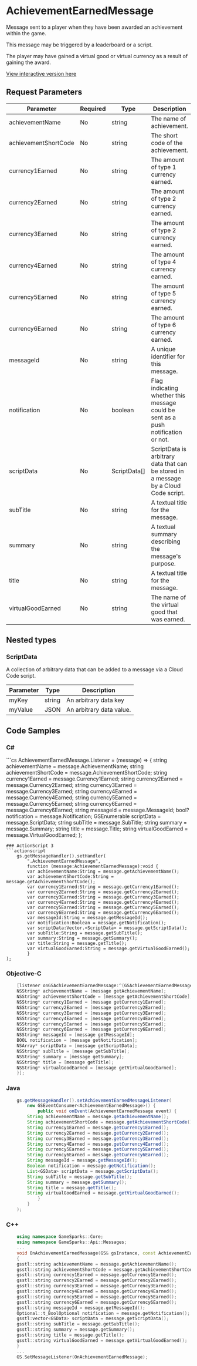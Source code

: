 
# AchievementEarnedMessage


Message sent to a player when they have been awarded an achievement within the game.

This message may be triggered by a leaderboard or a script.

The player may have gained a virtual good or virtual currency as a result of gaining the award.


<a href="https://api.gamesparks.net/#achievementearnedmessage" target="_gsapi">View interactive version here</a>

## Request Parameters

Parameter | Required | Type | Description
--------- | -------- | ---- | -----------
achievementName | No | string | The name of achievement.
achievementShortCode | No | string | The short code of the achievement.
currency1Earned | No | string | The amount of type 1 currency earned.
currency2Earned | No | string | The amount of type 2 currency earned.
currency3Earned | No | string | The amount of type 2 currency earned.
currency4Earned | No | string | The amount of type 4 currency earned.
currency5Earned | No | string | The amount of type 5 currency earned.
currency6Earned | No | string | The amount of type 6 currency earned.
messageId | No | string | A unique identifier for this message.
notification | No | boolean | Flag indicating whether this message could be sent as a push notification or not.
scriptData | No | ScriptData[] | ScriptData is arbitrary data that can be stored in a message by a Cloud Code script.
subTitle | No | string | A textual title for the message.
summary | No | string | A textual summary describing the message's purpose.
title | No | string | A textual title for the message.
virtualGoodEarned | No | string | The name of the virtual good that was earned.

## Nested types

### ScriptData

A collection of arbitrary data that can be added to a message via a Cloud Code script.

Parameter | Type | Description
--------- | ---- | -----------
myKey | string | An arbitrary data key
myValue | JSON | An arbitrary data value.


## Code Samples

<h3>C#</h3>
```cs
	AchievementEarnedMessage.Listener = (message) => {
	string achievementName = message.AchievementName; 
	string achievementShortCode = message.AchievementShortCode; 
	string currency1Earned = message.Currency1Earned; 
	string currency2Earned = message.Currency2Earned; 
	string currency3Earned = message.Currency3Earned; 
	string currency4Earned = message.Currency4Earned; 
	string currency5Earned = message.Currency5Earned; 
	string currency6Earned = message.Currency6Earned; 
	string messageId = message.MessageId; 
	bool? notification = message.Notification; 
	GSEnumerable<GSData> scriptData = message.ScriptData; 
	string subTitle = message.SubTitle; 
	string summary = message.Summary; 
	string title = message.Title; 
	string virtualGoodEarned = message.VirtualGoodEarned; 
	};

```
### ActionScript 3
```actionscript
	gs.getMessageHandler().setHandler(
		".AchievementEarnedMessage",
		function (message:AchievementEarnedMessage):void {
		var achievementName:String = message.getAchievementName(); 
		var achievementShortCode:String = message.getAchievementShortCode(); 
		var currency1Earned:String = message.getCurrency1Earned(); 
		var currency2Earned:String = message.getCurrency2Earned(); 
		var currency3Earned:String = message.getCurrency3Earned(); 
		var currency4Earned:String = message.getCurrency4Earned(); 
		var currency5Earned:String = message.getCurrency5Earned(); 
		var currency6Earned:String = message.getCurrency6Earned(); 
		var messageId:String = message.getMessageId(); 
		var notification:Boolean = message.getNotification(); 
		var scriptData:Vector.<ScriptData> = message.getScriptData(); 
		var subTitle:String = message.getSubTitle(); 
		var summary:String = message.getSummary(); 
		var title:String = message.getTitle(); 
		var virtualGoodEarned:String = message.getVirtualGoodEarned(); 
		}
);

```
### Objective-C
```objectivec
	[listener onGSAchievementEarnedMessage:^(GSAchievementEarnedMessage* message) {
	NSString* achievementName = [message getAchievementName]; 
	NSString* achievementShortCode = [message getAchievementShortCode]; 
	NSString* currency1Earned = [message getCurrency1Earned]; 
	NSString* currency2Earned = [message getCurrency2Earned]; 
	NSString* currency3Earned = [message getCurrency3Earned]; 
	NSString* currency4Earned = [message getCurrency4Earned]; 
	NSString* currency5Earned = [message getCurrency5Earned]; 
	NSString* currency6Earned = [message getCurrency6Earned]; 
	NSString* messageId = [message getMessageId]; 
	BOOL notification = [message getNotification]; 
	NSArray* scriptData = [message getScriptData]; 
	NSString* subTitle = [message getSubTitle]; 
	NSString* summary = [message getSummary]; 
	NSString* title = [message getTitle]; 
	NSString* virtualGoodEarned = [message getVirtualGoodEarned]; 
	}];

```
### Java
```java
	gs.getMessageHandler().setAchievementEarnedMessageListener(
		new GSEventConsumer<AchievementEarnedMessage>() {
			public void onEvent(AchievementEarnedMessage event) {
		String achievementName = message.getAchievementName(); 
		String achievementShortCode = message.getAchievementShortCode(); 
		String currency1Earned = message.getCurrency1Earned(); 
		String currency2Earned = message.getCurrency2Earned(); 
		String currency3Earned = message.getCurrency3Earned(); 
		String currency4Earned = message.getCurrency4Earned(); 
		String currency5Earned = message.getCurrency5Earned(); 
		String currency6Earned = message.getCurrency6Earned(); 
		String messageId = message.getMessageId(); 
		Boolean notification = message.getNotification(); 
		List<GSData> scriptData = message.getScriptData(); 
		String subTitle = message.getSubTitle(); 
		String summary = message.getSummary(); 
		String title = message.getTitle(); 
		String virtualGoodEarned = message.getVirtualGoodEarned(); 
			}
		}
	);
```
### C++
```cpp
	using namespace GameSparks::Core;
	using namespace GameSparks::Api::Messages;
	...
	void OnAchievementEarnedMessage(GS& gsInstance, const AchievementEarnedMessage& message)
	{
	gsstl::string achievementName = message.getAchievementName(); 
	gsstl::string achievementShortCode = message.getAchievementShortCode(); 
	gsstl::string currency1Earned = message.getCurrency1Earned(); 
	gsstl::string currency2Earned = message.getCurrency2Earned(); 
	gsstl::string currency3Earned = message.getCurrency3Earned(); 
	gsstl::string currency4Earned = message.getCurrency4Earned(); 
	gsstl::string currency5Earned = message.getCurrency5Earned(); 
	gsstl::string currency6Earned = message.getCurrency6Earned(); 
	gsstl::string messageId = message.getMessageId(); 
	Optional::t_BoolOptional notification = message.getNotification(); 
	gsstl:vector<GSData> scriptData = message.getScriptData(); 
	gsstl::string subTitle = message.getSubTitle(); 
	gsstl::string summary = message.getSummary(); 
	gsstl::string title = message.getTitle(); 
	gsstl::string virtualGoodEarned = message.getVirtualGoodEarned(); 
	}
	...
	GS.SetMessageListener(OnAchievementEarnedMessage);
```

